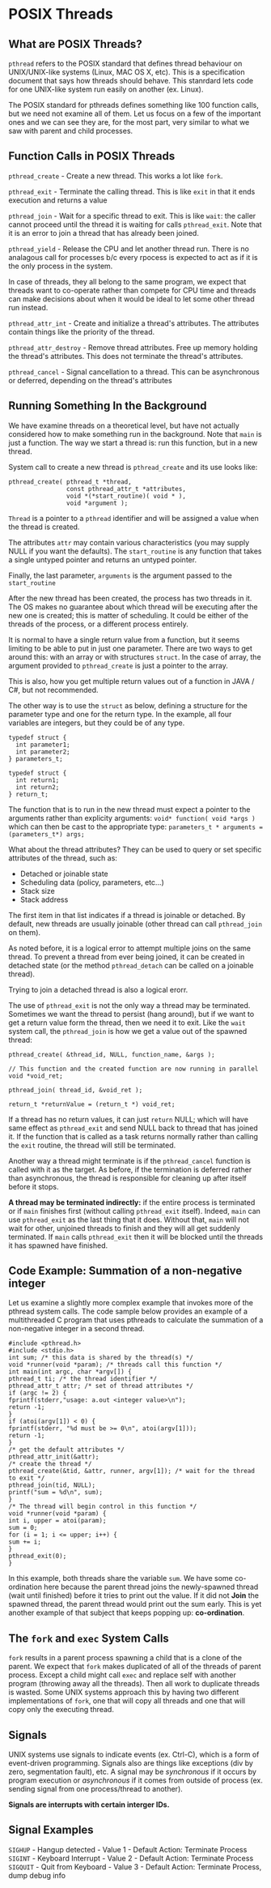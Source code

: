 # POSIX Threads

## What are POSIX Threads?

```pthread``` refers to the POSIX standard that defines thread behaviour on UNIX/UNIX-like systems (Linux, MAC OS X, etc).
This is a specification document that says how threads should behave. This stanrdard lets code for one UNIX-like system
run easily on another (ex. Linux).

The POSIX standard for pthreads defines something like 100 function calls, but we need not examine all of them. Let us focus
on a few of the important ones and we can see they are, for the most part, very similar to what we saw with parent and child processes.

## Function Calls in POSIX Threads

```pthread_create``` - Create a new thread. This works a lot like ```fork```.

```pthread_exit``` - Terminate the calling thread. This is like ```exit``` in that it ends execution and returns a value

```pthread_join``` - Wait for a specific thread to exit. This is like ```wait```: the caller cannot proceed until the thread
it is waiting for calls ```pthread_exit```. Note that it is an error to join a thread that has already been joined.

```pthread_yield``` - Release the CPU and let another thread run. There is no analagous call for processes
b/c every rpocess is expected to act as if it is the only process in the system.

In case of threads, they all belong to the same program, we expect that threads want to co-operate
rather than compete for CPU time and threads can make decisions about when it would be ideal to let some other thread
run instead.

```pthread_attr_int``` - Create and initialize a thread's attributes. The attributes contain things like
the priority of the thread.

```pthread_attr_destroy``` - Remove thread attributes. Free up memory holding the thread's attributes. This does not
terminate the thread's attributes.

```pthread_cancel``` - Signal cancellation to a thread. This can be asynchronous or deferred, depending on the thread's attributes

## Running Something In the Background

We have examine threads on a theoretical level, but have not actually considered how to make something run in the background. Note
that ```main``` is just a function. The way we start a thread is: run this function, but in a new thread.

System call to create a new thread is ```pthread_create``` and its use looks like:

```
pthread_create( pthread_t *thread,
                const pthread_attr_t *attributes,
                void *(*start_routine)( void * ),
                void *argument );
```

```Thread``` is a pointer to a ```pthread``` identifier and will be assigned a value when the thread is created.

The attributes ```attr``` may contain various characteristics (you may supply NULL if you want the defaults). The
```start_routine``` is any function that takes a single untyped pointer and returns an untyped pointer.

Finally, the last parameter, ```arguments``` is the argument passed to the ```start_routine```

After the new thread has been created, the process has two threads in it. The OS makes no guarantee about
which thread will be executing after the new one is created; this is matter of scheduling. It could be
either of the threads of the process, or a different process entirely.

It is normal to have a single return value from a function, but it seems limiting to be able
to put in just one parameter. There are two ways to get around this: with an array or with structures
```struct```. In the case of array, the argument provided to ```pthread_create``` is just a pointer to
the array.

This is also, how you get multiple return values out of a function in JAVA / C#, but not recommended.

The other way is to use the ```struct``` as below, defining a structure for the parameter type and one
for the return type. In the example, all four variables are integers, but they could be of any type.

```
typedef struct {
  int parameter1;
  int parameter2;
} parameters_t;

typedef struct {
  int return1;
  int return2;
} return_t;
```

The function that is to run in the new thread must expect a pointer to the arguments rather than
explicity arguments: ```void* function( void *args ) ``` which can then be cast to the appropriate type:
```parameters_t * arguments = (parameters_t*) args;```

What about the thread attributes? They can be used to query or set specific attributes of the thread, such as:

- Detached or joinable state
- Scheduling data (policy, parameters, etc...)
- Stack size
- Stack address

The first item in that list indicates if a thread is joinable or detached. By default,
new threads are usually joinable (other thread can call ```pthread_join``` on them).

As noted before, it is a logical error to attempt multiple joins on the same thread. To
prevent a thread from ever being joined, it can be created in detached state (or the method
```pthread_detach``` can be called on a joinable thread).

Trying to join a detached thread is also a logical erorr.

The use of ```pthread_exit``` is not the only way a thread may be terminated. Sometimes we
want the thread to persist (hang around), but if we want to get a return value form the thread, then
we need it to exit. Like the ```wait``` system call, the ```pthread_join``` is how we get a value
out of the spawned thread:

```
pthread_create( &thread_id, NULL, function_name, &args );

// This function and the created function are now running in parallel
void *void_ret;

pthread_join( thread_id, &void_ret );

return_t *returnValue = (return_t *) void_ret;
```

If a thread has no return values, it can just ```return``` NULL; which will have same
effect as ```pthread_exit``` and send NULL back to thread that has joined it. If the function
that is called as a task returns normally rather than calling the ```exit``` routine, the
thread will still be terminated.

Another way a thread might terminate is if the ```pthread_cancel``` function is called with it as the target. As before, if the termination is deferred rather than asynchronous, the thread is responsible for cleaning up after itself before it stops.

**A thread may be terminated indirectly:** if the entire process is terminated or if ```main``` finishes first (without calling ```pthread_exit``` itself). Indeed, ```main``` can use ```pthread_exit``` as the last thing that it does. Without that, ```main``` will
not wait for other, unjoined threads to finish and they will all get suddenly terminated. If ```main``` calls ```pthread_exit``` then it
will be blocked until the threads it has spawned have finished.

## Code Example: Summation of a non-negative integer

Let us examine a slightly more complex example that invokes more of the pthread system calls. The code sample below provides an example of a multithreaded C program that uses pthreads to calculate the summation of a non-negative integer in a second thread.

```
#include <pthread.h>
#include <stdio.h>
int sum; /* this data is shared by the thread(s) */
void *runner(void *param); /* threads call this function */
int main(int argc, char *argv[]) {
pthread_t ti; /* the thread identifier */
pthread_attr_t attr; /* set of thread attributes */
if (argc != 2) {
fprintf(stderr,"usage: a.out <integer value>\n");
return -1;
}
if (atoi(argv[1]) < 0) {
fprintf(stderr, "%d must be >= 0\n", atoi(argv[1]));
return -1;
}
/* get the default attributes */
pthread_attr_init(&attr);
/* create the thread */
pthread_create(&tid, &attr, runner, argv[1]); /* wait for the thread to exit */
pthread_join(tid, NULL);
printf("sum = %d\n", sum);
}
/* The thread will begin control in this function */
void *runner(void *param) {
int i, upper = atoi(param);
sum = 0;
for (i = 1; i <= upper; i++) {
sum += i;
}
pthread_exit(0);
}
```

In this example, both threads share the variable ```sum```. We have some co-ordination here because the parent thread joins the newly-spawned thread (wait until finished) before it tries to print out the value. If it did not **Join** the spawned thread, the parent
thread would print out the sum early. This is yet another example of that subject that keeps popping up: **co-ordination**.

## The ```fork``` and ```exec``` System Calls

```fork``` results in a parent process spawning a child that is a clone of the parent. We expect that ```fork``` makes duplicated of all
of the threads of parent process. Except a child might call ```exec``` and replace self with another program (throwing away all the threads). Then all work to duplicate threads is wasted. Some UNIX systems approach this by having two different implementations of ```fork```, one that will copy all threads and one that will copy only the executing thread.

## Signals

UNIX systems use signals to indicate events (ex. Ctrl-C), which is a form of event-driven programming. Signals also are things like
exceptions (div by zero, segmentation fault), etc. A signal may be *synchronous* if it occurs by program execution or *asynchronous* if
it comes from outside of process (ex. sending signal from one process/thread to another).

**Signals are interrupts with certain interger IDs.**

## Signal Examples

```SIGHUP``` - Hangup detected - Value 1 - Default Action: Terminate Process
```SIGINT``` - Keyboard Interrupt - Value 2 - Default Action: Terminate Process
```SIGQUIT``` - Quit from Keyboard - Value 3 - Default Action: Terminate Process, dump debug info

